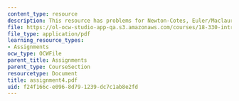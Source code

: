 ```yaml
---
content_type: resource
description: This resource has problems for Newton-Cotes, Euler/Maclaurin method.
file: https://ol-ocw-studio-app-qa.s3.amazonaws.com/courses/18-330-introduction-to-numerical-analysis-spring-2004/f24f166ce0968d791239dc7c1ab8e2fd_assignment4.pdf
file_type: application/pdf
learning_resource_types:
- Assignments
ocw_type: OCWFile
parent_title: Assignments
parent_type: CourseSection
resourcetype: Document
title: assignment4.pdf
uid: f24f166c-e096-8d79-1239-dc7c1ab8e2fd
---
```

